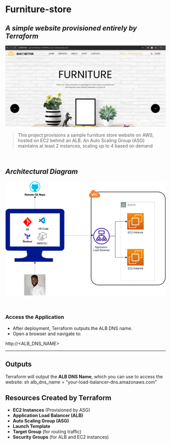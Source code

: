 # Furniture-store
## ***A simple website provisioned entirely by Terraform***
![Alt text](Diagrams/website_sample.png)

> This project provisions a sample furniture store website on AWS, hosted on EC2 behind an ALB. An Auto Scaling Group (ASG) maintains at  least 2 instances, scaling up to 4 based on demand

<br>

## ***Architectural Diagram***
![Alt text](Diagrams/Furniture_App.drawio.png)

<br>

### **Access the Application**
- After deployment, Terraform outputs the ALB DNS name.
- Open a browser and navigate to:
  
http://<ALB_DNS_NAME>

---

## **Outputs**
Terraform will output the **ALB DNS Name**, which you can use to access the website:
sh
alb_dns_name = "your-load-balancer-dns.amazonaws.com"


## **Resources Created by Terraform**
- **EC2 Instances** (Provisioned by ASG)
- **Application Load Balancer (ALB)**
- **Auto Scaling Group (ASG)**
- **Launch Template**
- **Target Group** (for routing traffic)
- **Security Groups** (for ALB and EC2 instances)